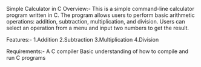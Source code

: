 Simple Calculator in C
Overview:-
 This is a simple command-line calculator program written in C. The program allows users to perform basic arithmetic operations: addition, subtraction, multiplication, and division.
 Users can select an operation from a menu and input two numbers to get the result.

Features:-
 1.Addition
 2.Subtraction
 3.Multiplication
 4.Division

Requirements:-
 A C compiler 
 Basic understanding of how to compile and run C programs
